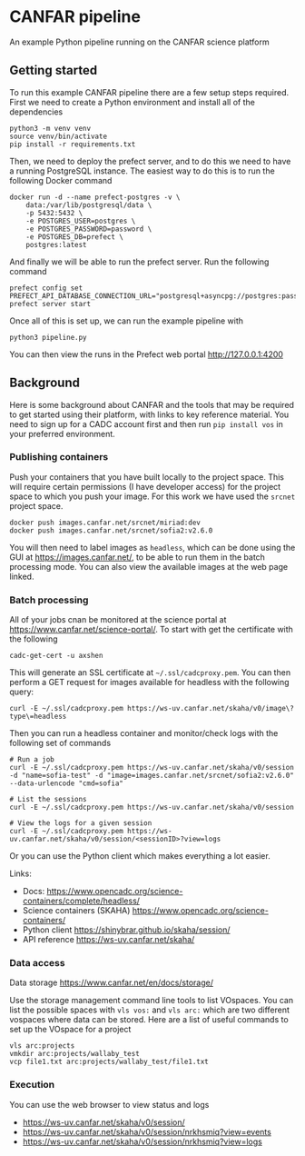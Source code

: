 # CANFAR pipeline

An example Python pipeline running on the CANFAR science platform

## Getting started

To run this example CANFAR pipeline there are a few setup steps required. First we need to create a Python environment and install all of the dependencies

```
python3 -m venv venv
source venv/bin/activate
pip install -r requirements.txt
```

Then, we need to deploy the prefect server, and to do this we need to have a running PostgreSQL instance. The easiest way to do this is to run the following Docker command

```
docker run -d --name prefect-postgres -v \
    data:/var/lib/postgresql/data \
    -p 5432:5432 \
    -e POSTGRES_USER=postgres \
    -e POSTGRES_PASSWORD=password \
    -e POSTGRES_DB=prefect \
    postgres:latest
```

And finally we will be able to run the prefect server. Run the following command

```
prefect config set PREFECT_API_DATABASE_CONNECTION_URL="postgresql+asyncpg://postgres:password@localhost:5432/prefect"
prefect server start
```

Once all of this is set up, we can run the example pipeline with

```
python3 pipeline.py
```

You can then view the runs in the Prefect web portal http://127.0.0.1:4200

## Background

Here is some background about CANFAR and the tools that may be required to get started using their platform, with links to key reference material. You need to sign up for a CADC account first and then run `pip install vos` in your preferred environment.

### Publishing containers

Push your containers that you have built locally to the project space. This will require certain permissions (I have developer access) for the project space to which you push your image. For this work we have used the `srcnet` project space.

```
docker push images.canfar.net/srcnet/miriad:dev
docker push images.canfar.net/srcnet/sofia2:v2.6.0
```

You will then need to label images as `headless`, which can be done using the GUI at https://images.canfar.net/, to be able to run them in the batch processing mode. You can also view the available images at the web page linked.

### Batch processing

All of your jobs cnan be monitored at the science portal at https://www.canfar.net/science-portal/. To start with get the certificate with the following

```
cadc-get-cert -u axshen
```

This will generate an SSL certificate at `~/.ssl/cadcproxy.pem`. You can then perform a GET request for images available for headless with the following query:

```
curl -E ~/.ssl/cadcproxy.pem https://ws-uv.canfar.net/skaha/v0/image\?type\=headless
```

Then you can run a headless container and monitor/check logs with the following set of commands

```
# Run a job
curl -E ~/.ssl/cadcproxy.pem https://ws-uv.canfar.net/skaha/v0/session -d "name=sofia-test" -d "image=images.canfar.net/srcnet/sofia2:v2.6.0" --data-urlencode "cmd=sofia"

# List the sessions
curl -E ~/.ssl/cadcproxy.pem https://ws-uv.canfar.net/skaha/v0/session

# View the logs for a given session
curl -E ~/.ssl/cadcproxy.pem https://ws-uv.canfar.net/skaha/v0/session/<sessionID>?view=logs
```

Or you can use the Python client which makes everything a lot easier.

Links:

* Docs: https://www.opencadc.org/science-containers/complete/headless/
* Science containers (SKAHA) https://www.opencadc.org/science-containers/
* Python client https://shinybrar.github.io/skaha/session/
* API reference https://ws-uv.canfar.net/skaha/

### Data access

Data storage https://www.canfar.net/en/docs/storage/

Use the storage management command line tools to list VOspaces. You can list the possible spaces with `vls vos:` and `vls arc:` which are two different vospaces where data can be stored. Here are a list of useful commands to set up the VOspace for a project

```
vls arc:projects
vmkdir arc:projects/wallaby_test
vcp file1.txt arc:projects/wallaby_test/file1.txt
```

### Execution

You can use the web browser to view status and logs

- https://ws-uv.canfar.net/skaha/v0/session/
- https://ws-uv.canfar.net/skaha/v0/session/nrkhsmiq?view=events
- https://ws-uv.canfar.net/skaha/v0/session/nrkhsmiq?view=logs